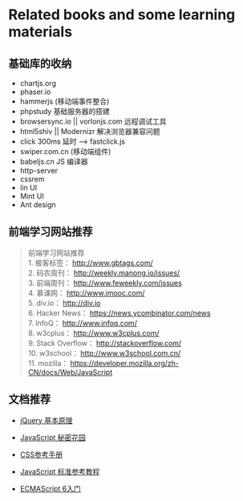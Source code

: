 <!--
 * @Description: 
 * @Version: 2.0
 * @Autor: fengjiao
 * @Date: 2019-11-06 17:54:09
 * @LastEditors: fengjiao
 * @LastEditTime: 2021-01-27 22:02:37
-->
# Related books and some learning materials


## 基础库的收纳
- chartjs.org
- phaser.io 
- hammerjs (移动端事件整合)
- phpstudy 基础服务器的搭建
- browsersync.io || vorlonjs.com  远程调试工具
- html5shiv  || Modernizr  解决浏览器兼容问题
- click 300ms 延时 ——> fastclick.js
- swiper.com.cn (移动端组件)
- babeljs.cn  JS 编译器
- http-server
- cssrem
- lin UI 
- Mint UI
- Ant design






## 前端学习网站推荐

> 前端学习网站推荐   
      1. 极客标签：     http://www.gbtags.com/   
      2. 码农周刊：     http://weekly.manong.io/issues/   
      3. 前端周刊：     http://www.feweekly.com/issues   
      4. 慕课网：       http://www.imooc.com/   
      5. div.io：		 http://div.io   
      6. Hacker News： https://news.ycombinator.com/news   
      7. InfoQ：       http://www.infoq.com/   
      8. w3cplus：     http://www.w3cplus.com/   
      9. Stack Overflow： http://stackoverflow.com/   
      10. w3school：    http://www.w3school.com.cn/   
      11. mozilla：     https://developer.mozilla.org/zh-CN/docs/Web/JavaScript


## 文档推荐
- [jQuery 基本原理](https://docs.huihoo.com/jquery/jquery-fundamentals/zh-cn/index.html)

- [JavaScript 秘密花园](http://bonsaiden.github.io/JavaScript-Garden/zh/)

- [CSS参考手册](http://css.doyoe.com/)

- [JavaScript 标准参考教程](http://javascript.ruanyifeng.com/)

- [ECMAScript 6入门](http://es6.ruanyifeng.com/)